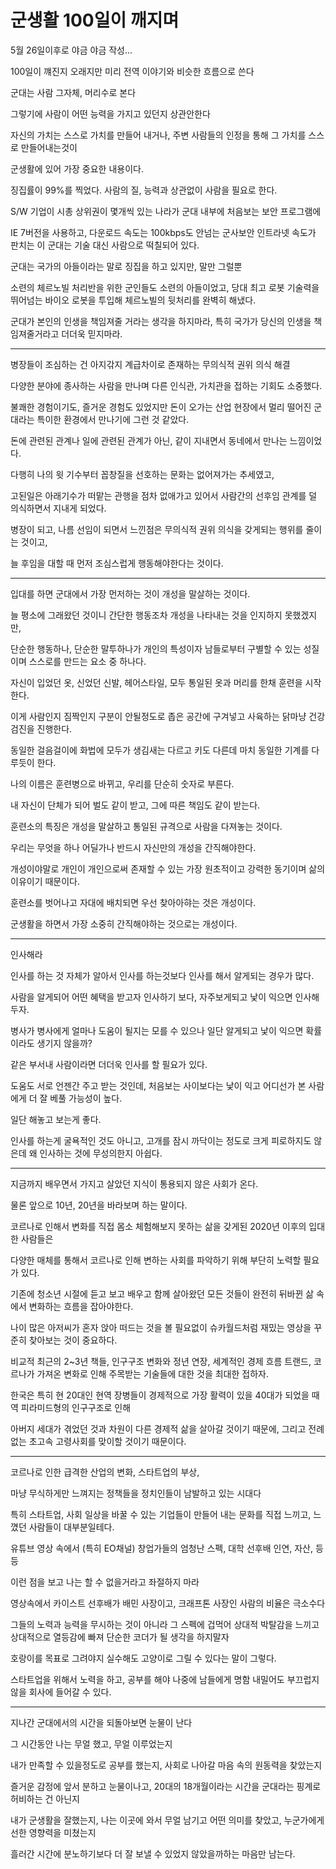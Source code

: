 # 군생활 100일이 깨지며

5월 26일이후로 야금 야금 작성...

100일이 꺠진지 오래지만 미리 전역 이야기와 비슷한 흐름으로 쓴다

군대는 사람 그자체, 머리수로 본다

그렇기에 사람이 어떤 능력을 가지고 있던지 상관안한다

자신의 가치는 스스로 가치를 만들어 내거나, 주변 사람들의 인정을 통해 그 가치를 스스로 만들어내는것이

군생활에 있어 가장 중요한 내용이다.

징집률이 99%를 찍었다. 사람의 질, 능력과 상관없이 사람을 필요로 한다.

S/W 기업이 시총 상위권이 몇개씩 있는 나라가 군대 내부에 처음보는 보안 프로그램에

IE 7버전을 사용하고, 다운로드 속도는 100kbps도 안넘는 군사보안 인트라넷 속도가 판치는 이 군대는 기술 대신 사람으로 떡칠되어 있다.

군대는 국가의 아들이라는 말로 징집을 하고 있지만, 말만 그럴뿐

소련의 체르노빌 처리반을 위한 군인들도 소련의 아들이었고, 당대 최고 로봇 기술력을 뛰어넘는 바이오 로봇을 투입해 체르노빌의 뒷처리를 완벽히 해냈다.

군대가 본인의 인생을 책임져줄 거라는 생각을 하지마라, 특히 국가가 당신의 인생을 책임져줄거라고 더더욱 믿지마라.

---

병장들이 조심하는 건 아지갂지 계급차이로 존재하는 무의식적 권위 의식 해결

다양한 분야에 종사하는 사람을 만나며 다른 인식관, 가치관을 접하는 기회도 소중했다.

불쾌한 경험이기도, 즐거운 경험도 있었지만 돈이 오가는 산업 현장에서 멀리 떨어진 군대라는 특이한 환경에서 만나기에 그런 것 같았다.

돈에 관련된 관계나 일에 관련된 관계가 아닌, 같이 지내면서 동네에서 만나는 느낌이었다.

다행히 나의 윗 기수부터 꼽창질을 선호하는 문화는 없어져가는 추세였고,

고된일은 아래기수가 떠맡는 관행을 점차 없애가고 있어서 사람간의 선후임 관계를 덜 의식하면서 지내게 되었다.

병장이 되고, 나름 선임이 되면서 느낀점은 무의식적 권위 의식을 갖게되는 행위를 줄이는 것이고,

늘 후임을 대할 때 먼저 조심스럽게 행동해야한다는 것이다.

---

입대를 하면 군대에서 가장 먼저하는 것이 개성을 말살하는 것이다.

늘 평소에 그래왔던 것이니 간단한 행동조차 개성을 나타내는 것을 인지하지 못했겠지만,

단순한 행동하나, 단순한 말투하나가 개인의 특성이자 남들로부터 구별할 수 있는 성질이며 스스로를 만드는 요소 중 하나다.

자신이 입었던 옷, 신었던 신발, 헤어스타일, 모두 통일된 옷과 머리를 한채 훈련을 시작한다.

이게 사람인지 짐짝인지 구분이 안될정도로 좁은 공간에 구겨넣고 사육하는 닭마냥 건강검진을 진행한다.

동일한 걸음걸이에 화법에 모두가 생김새는 다르고 키도 다른데 마치 동일한 기계를 다루듯이 한다.

나의 이름은 훈련병으로 바뀌고, 우리를 단순히 숫자로 부른다.

내 자신이 단체가 되어 벌도 같이 받고, 그에 따른 책임도 같이 받는다.

훈련소의 특징은 개성을 말살하고 통일된 규격으로 사람을 다져놓는 것이다.

우리는 무엇을 하나 어딜가나 반드시 자신만의 개성을 간직해야한다.

개성이야말로 개인이 개인으로써 존재할 수 있는 가장 원초적이고 강력한 동기이며 삶의 이유이기 때문이다.

훈련소를 벗어나고 자대에 배치되면 우선 찾아아햐는 것은 개성이다.

군생활을 하면서 가장 소중히 간직해야하는 것으로는 개성이다.

---

인사해라

인사를 하는 것 자체가 알아서 인사를 하는것보다 인사를 해서 알게되는 경우가 많다.

사람을 알게되어 어떤 혜택을 받고자 인사하기 보다, 자주보게되고 낯이 익으면 인사해두자.

병사가 병사에게 얼마나 도움이 될지는 모를 수 있으나 일단 알게되고 낯이 익으면 확률이라도 생기지 않을까?

같은 부서내 사람이라면 더더욱 인사를 할 필요가 있다.

도움도 서로 언젠간 주고 받는 것인데, 처음보는 사이보다는 낯이 익고 어디선가 본 사람에게 더 잘 베풀 가능성이 높다.

일단 해놓고 보는게 좋다.

인사를 하는게 굴욕적인 것도 아니고, 고개를 잠시 까닥이는 정도로 크게 피로하지도 않은데 왜 인사하는 것에 무성의한지 아쉽다.

---

지금까지 배우면서 가지고 살았던 지식이 통용되지 않은 사회가 온다.

물론 앞으로 10년, 20년을 바라보며 하는 말이다.

코르나로 인해서 변화를 직접 몸소 체험해보지 못하는 삶을 갖게된 2020년 이후의 입대한 사람들은

다양한 매체를 통해서 코르나로 인해 변하는 사회를 파악하기 위해 부단히 노력할 필요가 있다.

기존에 청소년 시절에 듣고 보고 배우고 함께 살아왔던 모든 것들이 완전히 뒤바뀐 삶 속에서 변화하는 흐름을 잡아야한다.

나이 많은 아저씨가 혼자 앉아 떠드는 것을 볼 필요없이 슈카월드처럼 재밌는 영상을 꾸준히 찾아보는 것이 중요하다.

비교적 최근의 2~3년 책들, 인구구조 변화와 정년 연장, 세계적인 경제 흐름 트랜드,  코르나가 가져온 변화로 인해 주목받는 기술들에 대한 것을 최대한 접하자.

한국은 특히 현 20대인 현역 장병들이 경제적으로 가장 활력이 있을 40대가 되었을 때 역 피라미드형의 인구구조로 인해

아버지 세대가 겪었던 것과 차원이 다른 경제적 삶을 살아갈 것이기 때문에, 그리고 전례없는 초고속 고령사회를 맞이할 것이기 때문이다.

----

코르나로 인한 급격한 산업의 변화, 스타트업의 부상,

마냥 무식하게만 느껴지는 정책들을 정치인들이 남발하고 있는 시대다

특히 스타트업, 사회 일상을 바꿀 수 있는 기업들이 만들어 내는 문화를 직접 느끼고, 느꼈던 사람들이 대부분일테다.

유튜브 영상 속에서 (특히 EO채널) 창업가들의 엄청난 스펙, 대학 선후배 인연, 자산, 등등

이런 점을 보고 나는 할 수 없을거라고 좌절하지 마라

영상속에서 카이스트 선후배가 배민 사장이고, 크래프톤 사장인 사람의 비율은 극소수다

그들의 노력과 능력을 무시하는 것이 아니라 그 스펙에 겁먹어 상대적 박탈감을 느끼고 상대적으로 열등감에 빠져
단순한 코더가 될 생각을 하지말자

호랑이를 목표로 그려야지 실수해도 고양이로 그릴 수 있다는 말이 그렇다.

스타트업을 위해서 노력을 하고, 공부를 해야 나중에 남들에게 명함 내밀어도 부끄럽지 않을 회사에 들어갈 수 있다.

----

지나간 군대에서의 시간을 되돌아보면 눈물이 난다

그 시간동안 나는 무얼 했고, 무얼 이루었는지

내가 만족할 수 있을정도로 공부를 했는지, 사회로 나아갈 마음 속의 원동력을 찾았는지

즐거운 감정에 앞서 분하고 눈물이나고, 20대의 18개월이라는 시간을 군대라는 핑계로 허비하는 건 아닌지

내가 군생활을 잘했는지, 나는 이곳에 와서 무얼 남기고 어떤 의미를 찾았고, 누군가에게 선한 영향력을 미쳤는지

흘러간 시간에 분노하기보다 더 잘 보낼 수 있었지 않았을까하는 마음만 남는다.